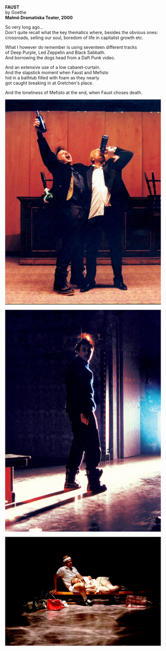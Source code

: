**FAUST**  
by Goethe  
**Malmö Dramatiska Teater, 2000**

So very long ago...  
Don't quite recall what the key thematics where, besides the obvious ones:  
crossroads, selling our soul, boredom of life in capitalist growth etc.

What I however do remember is using seventeen different tracks  
of Deep Purple, Led Zeppelin and Black Sabbath.  
And borrowing the dogs head from a Daft Punk video.

And an extensive use of a low cabaret-curtain.  
And the slapstick moment when Faust and Mefisto  
hid in a bathtub filled with foam as they nearly  
got caught breaking in at Gretchen's place.  

And the loneliness of Mefisto at the end, when Faust choses death.


![](/faust1.jpg)

![](/faust2.jpg)

![](/faust3.jpg)
